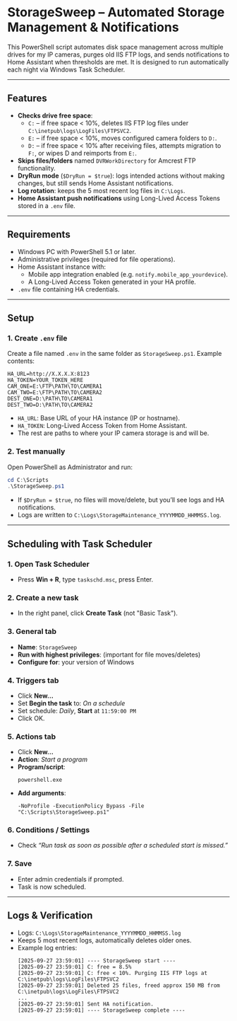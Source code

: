 # StorageSweep – Automated Storage Management & Notifications

This PowerShell script automates disk space management across multiple drives for my IP cameras, purges old IIS FTP logs, and sends notifications to Home Assistant when thresholds are met. It is designed to run automatically each night via Windows Task Scheduler.

---

## Features
- **Checks drive free space**:
  - `C:` – if free space < 10%, deletes IIS FTP log files under `C:\inetpub\logs\LogFiles\FTPSVC2`.
  - `E:` – if free space < 10%, moves configured camera folders to `D:`.
  - `D:` – if free space < 10% after receiving files, attempts migration to `F:`, or wipes D and reimports from `E:`.
- **Skips files/folders** named `DVRWorkDirectory` for Amcrest FTP functionality.
- **DryRun mode** (`$DryRun = $true`): logs intended actions without making changes, but still sends Home Assistant notifications.
- **Log rotation**: keeps the 5 most recent log files in `C:\Logs`.
- **Home Assistant push notifications** using Long-Lived Access Tokens stored in a `.env` file.

---

## Requirements
- Windows PC with PowerShell 5.1 or later.
- Administrative privileges (required for file operations).
- Home Assistant instance with:
  - Mobile app integration enabled (e.g. `notify.mobile_app_yourdevice`).
  - A Long-Lived Access Token generated in your HA profile.
- `.env` file containing HA credentials.

---

## Setup

### 1. Create `.env` file
Create a file named `.env` in the same folder as `StorageSweep.ps1`. Example contents:

```env
HA_URL=http://X.X.X.X:8123
HA_TOKEN=YOUR_TOKEN_HERE
CAM_ONE=E:\FTP\PATH\TO\CAMERA1
CAM_TWO=E:\FTP\PATH\TO\CAMERA2
DEST_ONE=D:\PATH\TO\CAMERA1
DEST_TWO=D:\PATH\TO\CAMERA2
```

- `HA_URL`: Base URL of your HA instance (IP or hostname).
- `HA_TOKEN`: Long-Lived Access Token from Home Assistant.
- The rest are paths to where your IP camera storage is and will be.

### 2. Test manually
Open PowerShell as Administrator and run:

```powershell
cd C:\Scripts
.\StorageSweep.ps1
```

- If `$DryRun = $true`, no files will move/delete, but you’ll see logs and HA notifications.
- Logs are written to `C:\Logs\StorageMaintenance_YYYYMMDD_HHMMSS.log`.

---

## Scheduling with Task Scheduler

### 1. Open Task Scheduler
- Press **Win + R**, type `taskschd.msc`, press Enter.

### 2. Create a new task
- In the right panel, click **Create Task** (not "Basic Task").

### 3. General tab
- **Name**: `StorageSweep`
- **Run with highest privileges**:  (important for file moves/deletes)
- **Configure for**: your version of Windows

### 4. Triggers tab
- Click **New…**
- Set **Begin the task** to: *On a schedule*
- Set schedule: *Daily*, **Start** at `11:59:00 PM`
- Click OK.

### 5. Actions tab
- Click **New…**
- **Action**: *Start a program*
- **Program/script**:
  ```
  powershell.exe
  ```
- **Add arguments**:
  ```
  -NoProfile -ExecutionPolicy Bypass -File "C:\Scripts\StorageSweep.ps1"
  ```


### 6. Conditions / Settings
  - Check *“Run task as soon as possible after a scheduled start is missed.”*

### 7. Save
- Enter admin credentials if prompted.
- Task is now scheduled.

---

## Logs & Verification
- Logs: `C:\Logs\StorageMaintenance_YYYYMMDD_HHMMSS.log`
- Keeps 5 most recent logs, automatically deletes older ones.
- Example log entries:
  ```
  [2025-09-27 23:59:01] ---- StorageSweep start ----
  [2025-09-27 23:59:01] C: free = 8.5%
  [2025-09-27 23:59:01] C: free < 10%. Purging IIS FTP logs at C:\inetpub\logs\LogFiles\FTPSVC2
  [2025-09-27 23:59:01] Deleted 25 files, freed approx 150 MB from C:\inetpub\logs\LogFiles\FTPSVC2
  ...
  [2025-09-27 23:59:01] Sent HA notification.
  [2025-09-27 23:59:01] ---- StorageSweep complete ----
  ```


